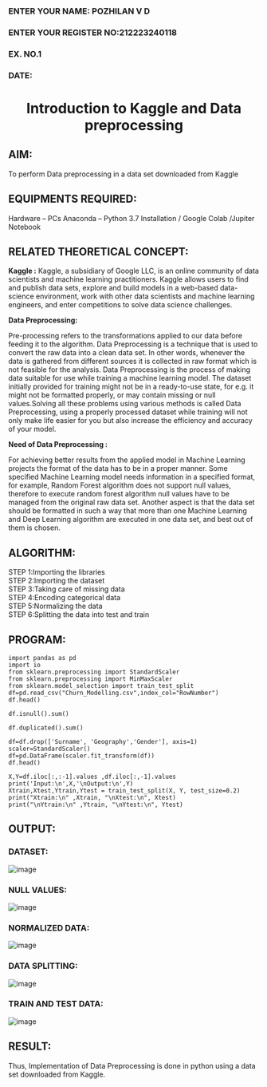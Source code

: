 <H3>ENTER YOUR NAME: POZHILAN V D</H3>
<H3>ENTER YOUR REGISTER NO:212223240118</H3>
<H3>EX. NO.1</H3>
<H3>DATE:        </H3>
<H1 ALIGN =CENTER> Introduction to Kaggle and Data preprocessing</H1>

## AIM:

To perform Data preprocessing in a data set downloaded from Kaggle

## EQUIPMENTS REQUIRED:
Hardware – PCs
Anaconda – Python 3.7 Installation / Google Colab /Jupiter Notebook

## RELATED THEORETICAL CONCEPT:

**Kaggle :**
Kaggle, a subsidiary of Google LLC, is an online community of data scientists and machine learning practitioners. Kaggle allows users to find and publish data sets, explore and build models in a web-based data-science environment, work with other data scientists and machine learning engineers, and enter competitions to solve data science challenges.

**Data Preprocessing:**

Pre-processing refers to the transformations applied to our data before feeding it to the algorithm. Data Preprocessing is a technique that is used to convert the raw data into a clean data set. In other words, whenever the data is gathered from different sources it is collected in raw format which is not feasible for the analysis.
Data Preprocessing is the process of making data suitable for use while training a machine learning model. The dataset initially provided for training might not be in a ready-to-use state, for e.g. it might not be formatted properly, or may contain missing or null values.Solving all these problems using various methods is called Data Preprocessing, using a properly processed dataset while training will not only make life easier for you but also increase the efficiency and accuracy of your model.

**Need of Data Preprocessing :**

For achieving better results from the applied model in Machine Learning projects the format of the data has to be in a proper manner. Some specified Machine Learning model needs information in a specified format, for example, Random Forest algorithm does not support null values, therefore to execute random forest algorithm null values have to be managed from the original raw data set.
Another aspect is that the data set should be formatted in such a way that more than one Machine Learning and Deep Learning algorithm are executed in one data set, and best out of them is chosen.


## ALGORITHM:
STEP 1:Importing the libraries<BR>
STEP 2:Importing the dataset<BR>
STEP 3:Taking care of missing data<BR>
STEP 4:Encoding categorical data<BR>
STEP 5:Normalizing the data<BR>
STEP 6:Splitting the data into test and train<BR>

##  PROGRAM:
```
import pandas as pd                                                 
import io
from sklearn.preprocessing import StandardScaler
from sklearn.preprocessing import MinMaxScaler
from sklearn.model_selection import train_test_split
df=pd.read_csv("Churn_Modelling.csv",index_col="RowNumber")         
df.head()
```

```
df.isnull().sum()
```

```
df.duplicated().sum()
```

```
df=df.drop(['Surname', 'Geography','Gender'], axis=1)               
scaler=StandardScaler()                                             
df=pd.DataFrame(scaler.fit_transform(df))
df.head()
```

```
X,Y=df.iloc[:,:-1].values ,df.iloc[:,-1].values                    
print('Input:\n',X,'\nOutput:\n',Y) 
Xtrain,Xtest,Ytrain,Ytest = train_test_split(X, Y, test_size=0.2)   
print("Xtrain:\n" ,Xtrain, "\nXtest:\n", Xtest)                    
print("\nYtrain:\n" ,Ytrain, "\nYtest:\n", Ytest)      
```

## OUTPUT:
### DATASET:
![image](https://github.com/user-attachments/assets/a44dd1d1-1e72-434a-ae85-0e838b873d90)

### NULL VALUES:
![image](https://github.com/user-attachments/assets/8151ab66-014b-49f0-938c-227f6f1f857d)

### NORMALIZED DATA:
![image](https://github.com/user-attachments/assets/d0a09663-84a2-4782-925d-9a05cfea9691)

### DATA SPLITTING:
![image](https://github.com/user-attachments/assets/681befba-037d-4e2a-b462-4c7ac5d8fdc1)

### TRAIN AND TEST DATA:

![image](https://github.com/user-attachments/assets/7d85cb92-ab58-484a-a9bc-eb62dc2eada6)

## RESULT:
Thus, Implementation of Data Preprocessing is done in python  using a data set downloaded from Kaggle.


